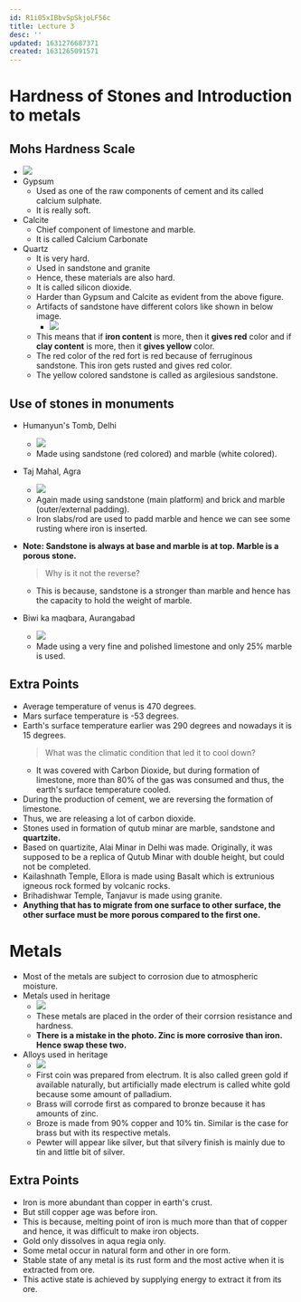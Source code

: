 ```yaml
---
id: R1i05xIBbvSpSkjoLF56c
title: Lecture 3
desc: ''
updated: 1631276687371
created: 1631265091571
---
```


# Hardness of Stones and Introduction to metals

## Mohs Hardness Scale
* ![](/assets/images/2021-09-10-14-42-38.png)
* Gypsum
    * Used as one of the raw components of cement and its called calcium sulphate.
    * It is really soft.
* Calcite
    * Chief component of limestone and marble.
    * It is called Calcium Carbonate
* Quartz
    * It is very hard.
    * Used in sandstone and granite
    * Hence, these materials are also hard.
    * It is called silicon dioxide.
    * Harder than Gypsum and Calcite as evident from the above figure.
    * Artifacts of sandstone have different colors like shown in below image.
        * ![](/assets/images/2021-09-10-17-05-34.png)
    * This means that if **iron content** is more, then it **gives red** color and if **clay content** is more, then it **gives yellow** color.
    * The red color of the red fort is red because of ferruginous sandstone. This iron gets rusted and gives red color.
    * The yellow colored sandstone is called as argilesious sandstone.

## Use of stones in monuments
* Humanyun's Tomb, Delhi
    * ![](/assets/images/2021-09-10-17-09-03.png)
    * Made using sandstone (red colored) and marble (white colored).
* Taj Mahal, Agra
    * ![](/assets/images/2021-09-10-17-10-02.png)
    * Again made using sandstone (main platform) and brick and marble (outer/external padding).
    * Iron slabs/rod are used to padd marble and hence we can see some rusting where iron is inserted.

* **Note: Sandstone is always at base and marble is at top. Marble is a porous stone.**

    > Why is it not the reverse?
    * This is because, sandstone is a stronger than marble and hence has the capacity to hold the weight of marble.
* Biwi ka maqbara, Aurangabad
    * ![](/assets/images/2021-09-10-17-16-57.png)
    * Made using a very fine and polished limestone and only 25% marble is used.

## Extra Points
* Average temperature of venus is 470 degrees.
* Mars surface temperature is -53 degrees.
* Earth's surface temperature earlier was 290 degrees and nowadays it is 15 degrees.
    > What was the climatic condition that led it to cool down?
    * It was covered with Carbon Dioxide, but during formation of limestone, more than 80% of the gas was consumed and thus, the earth's surface temperature cooled.
* During the production of cement, we are reversing the formation of limestone.
* Thus, we are releasing a lot of carbon dioxide.
* Stones used in formation of qutub minar are marble, sandstone and **quartzite.**
* Based on quartizite, Alai Minar in Delhi was made. Originally, it was supposed to be a replica of Qutub Minar with double height, but could not be completed.
* Kailashnath Temple, Ellora is made using Basalt which is extrunious igneous rock formed by volcanic rocks.
* Brihadishwar Temple, Tanjavur is made using granite.
* **Anything that has to migrate from one surface to other surface, the other surface must be more porous compared to the first one.**

# Metals
* Most of the metals are subject to corrosion due to atmospheric moisture.
* Metals used in heritage
    * ![](/assets/images/2021-09-10-17-37-31.png)
    * These metals are placed in the order of their corrsion resistance and hardness.
    * **There is a mistake in the photo. Zinc is more corrosive than iron. Hence swap these two.**
* Alloys used in heritage
    * ![](/assets/images/2021-09-10-17-39-29.png)
    * First coin was prepared from electrum. It is also called green gold if available naturally, but artificially made electrum is called white gold because some amount of palladium.
    * Brass will corrode first as compared to bronze because it has amounts of zinc.
    * Broze is made from 90% copper and 10% tin. Similar is the case for brass but with its respective metals.
    * Pewter will appear like silver, but that silvery finish is mainly due to tin and little bit of silver.

## Extra Points
* Iron is more abundant than copper in earth's crust.
* But still copper age was before iron.
* This is because, melting point of iron is much more than that of copper and hence, it was difficult to make iron objects.
* Gold only dissolves in aqua regia only.
* Some metal occur in natural form and other in ore form.
* Stable state of any metal is its rust form and the most active when it is extracted from ore.
* This active state is achieved by supplying energy to extract it from its ore.
